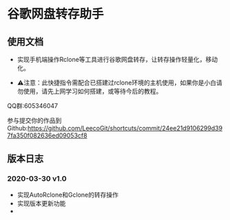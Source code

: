 # 谷歌网盘转存助手

## 使用文档

* 实现手机端操作Rclone等工具进行谷歌网盘转存，让转存操作轻量化，移动化。

* ⚠️注意：此快捷指令需配合已搭建过rclone环境的主机使用，如果你是小白请勿使用，请先上网学习如何搭建，或等待今后的教程。

QQ群:605346047

参与提交你的作品到Github:https://github.com/LeecoGit/shortcuts/commit/24ee21d9106299d397fa350f082636ed09053cf8

## 版本日志

### 2020-03-30 v1.0
* 实现AutoRclone和Gclone的转存操作
* 实现版本更新功能
*
